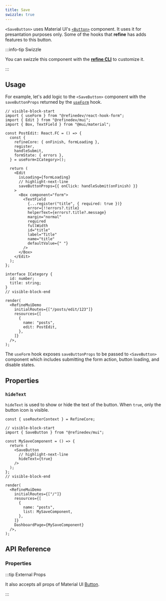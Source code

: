 ```yaml
---
title: Save
swizzle: true
---
```


`<SaveButton>` uses Material UI's [`<Button>`](https://mui.com/material-ui/react-button/) component. It uses it for presantation purposes only. Some of the hooks that **refine** has adds features to this button.

:::info-tip Swizzle

You can swizzle this component with the [**refine CLI**](/docs/packages/list-of-packages) to customize it.

:::

## Usage

For example, let's add logic to the `<SaveButton>` component with the `saveButtonProps` returned by the [`useForm`](/docs/core/hooks/use-form) hook.

```tsx live url=http://localhost:3000/posts previewHeight=340px
// visible-block-start
import { useForm } from "@refinedev/react-hook-form";
import { Edit } from "@refinedev/mui";
import { Box, TextField } from "@mui/material";

const PostEdit: React.FC = () => {
  const {
    refineCore: { onFinish, formLoading },
    register,
    handleSubmit,
    formState: { errors },
  } = useForm<ICategory>();

  return (
    <Edit
      isLoading={formLoading}
      // highlight-next-line
      saveButtonProps={{ onClick: handleSubmit(onFinish) }}
    >
      <Box component="form">
        <TextField
          {...register("title", { required: true })}
          error={!!errors?.title}
          helperText={errors?.title?.message}
          margin="normal"
          required
          fullWidth
          id="title"
          label="Title"
          name="title"
          defaultValue={" "}
        />
      </Box>
    </Edit>
  );
};

interface ICategory {
  id: number;
  title: string;
}
// visible-block-end

render(
  <RefineMuiDemo
    initialRoutes={["/posts/edit/123"]}
    resources={[
      {
        name: "posts",
        edit: PostEdit,
      },
    ]}
  />,
);
```

The `useForm` hook exposes `saveButtonProps` to be passed to `<SaveButton>` component which includes submitting the form action, button loading, and disable states.

## Properties

### `hideText`

`hideText` is used to show or hide the text of the button. When `true`, only the button icon is visible.

```tsx live disableScroll previewHeight=120px
const { useRouterContext } = RefineCore;

// visible-block-start
import { SaveButton } from "@refinedev/mui";

const MySaveComponent = () => {
  return (
    <SaveButton
      // highlight-next-line
      hideText={true}
    />
  );
};
// visible-block-end

render(
  <RefineMuiDemo
    initialRoutes={["/"]}
    resources={[
      {
        name: "posts",
        list: MySaveComponent,
      },
    ]}
    DashboardPage={MySaveComponent}
  />,
);
```

## API Reference

### Properties

<PropsTable module="@refinedev/mui/SaveButton" />

:::tip External Props

It also accepts all props of Material UI [Button](https://mui.com/material-ui/api/button/).

:::

